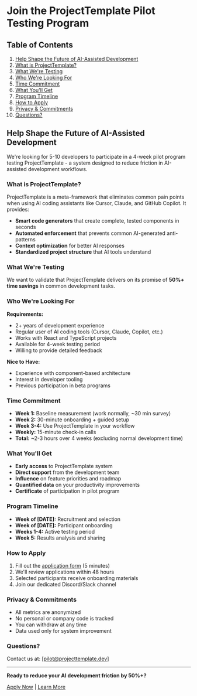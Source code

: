 # Join the ProjectTemplate Pilot Testing Program

## Table of Contents

1. [Help Shape the Future of AI-Assisted Development](#help-shape-the-future-of-ai-assisted-development)
  2. [What is ProjectTemplate?](#what-is-projecttemplate)
  3. [What We're Testing](#what-were-testing)
  4. [Who We're Looking For](#who-were-looking-for)
  5. [Time Commitment](#time-commitment)
  6. [What You'll Get](#what-youll-get)
  7. [Program Timeline](#program-timeline)
  8. [How to Apply](#how-to-apply)
  9. [Privacy & Commitments](#privacy-commitments)
  10. [Questions?](#questions)

## Help Shape the Future of AI-Assisted Development

We're looking for 5-10 developers to participate in a 4-week pilot program testing ProjectTemplate - a system designed
to reduce friction in AI-assisted development workflows.

### What is ProjectTemplate?

ProjectTemplate is a meta-framework that eliminates common pain points when using AI coding assistants like Cursor,
Claude, and GitHub Copilot. It provides:

- **Smart code generators** that create complete, tested components in seconds
- **Automated enforcement** that prevents common AI-generated anti-patterns
- **Context optimization** for better AI responses
- **Standardized project structure** that AI tools understand

### What We're Testing

We want to validate that ProjectTemplate delivers on its promise of **50%+ time savings** in common development tasks.

### Who We're Looking For

**Requirements:**
- 2+ years of development experience
- Regular user of AI coding tools (Cursor, Claude, Copilot, etc.)
- Works with React and TypeScript projects
- Available for 4-week testing period
- Willing to provide detailed feedback

**Nice to Have:**
- Experience with component-based architecture
- Interest in developer tooling
- Previous participation in beta programs

### Time Commitment

- **Week 1:** Baseline measurement (work normally, ~30 min survey)
- **Week 2:** 30-minute onboarding + guided setup
- **Week 3-4:** Use ProjectTemplate in your workflow
- **Weekly:** 15-minute check-in calls
- **Total:** ~2-3 hours over 4 weeks (excluding normal development time)

### What You'll Get

- **Early access** to ProjectTemplate system
- **Direct support** from the development team
- **Influence** on feature priorities and roadmap
- **Quantified data** on your productivity improvements
- **Certificate** of participation in pilot program

### Program Timeline

- **Week of [DATE]:** Recruitment and selection
- **Week of [DATE]:** Participant onboarding
- **Weeks 1-4:** Active testing period
- **Week 5:** Results analysis and sharing

### How to Apply

1. Fill out the [application form](#) (5 minutes)
2. We'll review applications within 48 hours
3. Selected participants receive onboarding materials
4. Join our dedicated Discord/Slack channel

### Privacy & Commitments

- All metrics are anonymized
- No personal or company code is tracked
- You can withdraw at any time
- Data used only for system improvement

### Questions?

Contact us at: [pilot@projecttemplate.dev]

---

**Ready to reduce your AI development friction by 50%+?**

[Apply Now](#) | [Learn More](../../README.md)